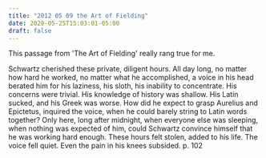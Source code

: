 ```yaml
---
title: "2012 05 09 the Art of Fielding"
date: 2020-05-25T15:03:01-05:00
draft: false
---
```


This passage from 'The Art of Fielding' really rang true for me. 

Schwartz cherished these private, diligent hours. All day long, no matter how hard he worked, no matter what he accomplished, a voice in his head berated him for his laziness, his sloth, his inability to concentrate. His concerns were trivial. His knowledge of history was shallow. His Latin sucked, and his Greek was worse. How did he expect to grasp Aurelius and Epictetus, inquired the voice, when he could barely string to Latin words together? Only here, long after midnight, when everyone else was sleeping, when nothing was expected of him, could Schwartz convince himself that he was working hard enough. These hours felt stolen, added to his life. The voice fell quiet. Even the pain in his knees subsided.  p. 102

